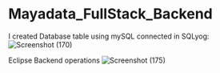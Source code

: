 # Mayadata_FullStack_Backend

I created Database table using mySQL connected in SQLyog:
![Screenshot (170)](https://user-images.githubusercontent.com/56496307/115194587-48060b80-a10b-11eb-8ef7-e90ad597b9fa.png)

Eclipse Backend operations
![Screenshot (175)](https://user-images.githubusercontent.com/56496307/115194618-518f7380-a10b-11eb-8bf8-6599377f3854.png)


